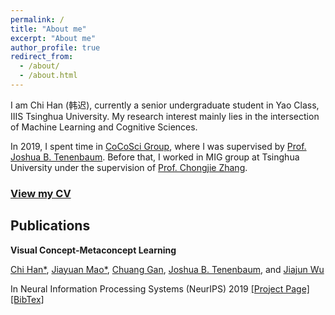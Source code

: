 ```yaml
---
permalink: /
title: "About me"
excerpt: "About me"
author_profile: true
redirect_from: 
  - /about/
  - /about.html
---
```


I am Chi Han (韩迟), currently a senior undergraduate student in Yao Class, IIIS Tsinghua University.
My research interest mainly lies in the intersection of Machine Learning and Cognitive Sciences.

In 2019, I spent time in [CoCoSci Group](http://cocosci.mit.edu), where I was supervised by [Prof. Joshua B. Tenenbaum](https://web.mit.edu/cocosci/josh.html).
Before that, I worked in MIG group at Tsinghua University under the supervision of [Prof. Chongjie Zhang](http://people.iiis.tsinghua.edu.cn/~zhang/).

### [View my CV](https://hanchi.me/data/CV.pdf)

## Publications

**Visual Concept-Metaconcept Learning**

[Chi Han*](https://hanchi.me), 
[Jiayuan Mao*](http://jiayuanm.com), 
[Chuang Gan](http://people.csail.mit.edu/ganchuang/), 
[Joshua B. Tenenbaum](https://web.mit.edu/cocosci/josh.html), and
[Jiajun Wu](https://jiajunwu.com/)

In Neural Information Processing Systems (NeurIPS) 2019
[[Project Page]](http://vcml.csail.mit.edu)
[[BibTex]](http://vcml.csail.mit.edu/data/bibtex/2019NeurIPS-VCML.bib)
